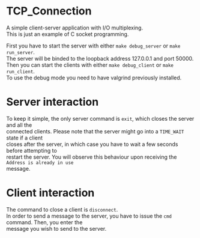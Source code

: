 # TCP_Connection
A simple client-server application with I/O multiplexing.  
This is just an example of C socket programming.  

First you have to start the server with either `make debug_server` or `make run_server`.  
The server will be binded to the loopback address 127.0.0.1 and port 50000.  
Then you can start the clients with either `make debug_client` or `make run_client`.  
To use the debug mode you need to have valgrind previously installed.  

# Server interaction
To keep it simple, the only server command is `exit`, which closes the server and all the  
connected clients. Please note that the server might go into a `TIME_WAIT` state if a client  
closes after the server, in which case you have to wait a few seconds before attempting to  
restart the server. You will observe this behaviour upon receiving the `Address is already in use`  
message.  

# Client interaction
The command to close a client is `disconnect`.  
In order to send a message to the server, you have to issue the `cmd` command. Then, you enter the  
message you wish to send to the server.